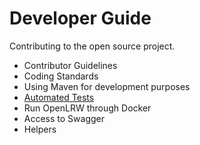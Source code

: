 # Developer Guide
Contributing to the open source project.

* Contributor Guidelines
* Coding Standards
* Using Maven for development purposes
* [Automated Tests](tests.md)
* Run OpenLRW through Docker
* Access to Swagger
* Helpers
